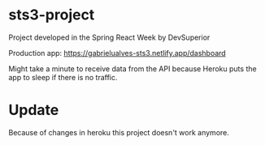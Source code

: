 # sts3-project
Project developed in the Spring React Week by DevSuperior

Production app: https://gabrielualves-sts3.netlify.app/dashboard

Might take a minute to receive data from the API because Heroku puts the app to sleep
if there is no traffic.

# Update
Because of changes in heroku this project doesn't work anymore.
